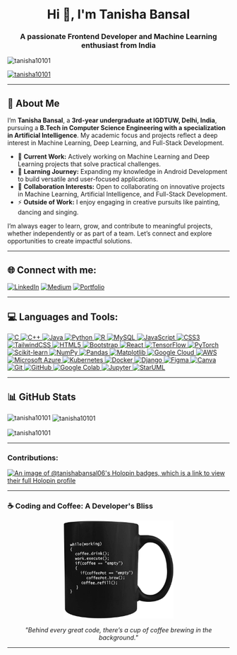 <h1 align="center">Hi 👋, I'm Tanisha Bansal</h1>
<h3 align="center">A passionate Frontend Developer and Machine Learning enthusiast from India</h3>

<p align="left"> <img src="https://komarev.com/ghpvc/?username=tanisha10101&label=Profile%20views&color=0e75b6&style=flat" alt="tanisha10101" /> </p>

<p align="left"> <a href="https://github.com/ryo-ma/github-profile-trophy"><img src="https://github-profile-trophy.vercel.app/?username=tanisha10101" alt="tanisha10101" /></a> </p>


---

## 🌟 About Me

I’m **Tanisha Bansal**, a **3rd-year undergraduate at IGDTUW, Delhi, India**, pursuing a **B.Tech in Computer Science Engineering with a specialization in Artificial Intelligence**. My academic focus and projects reflect a deep interest in Machine Learning, Deep Learning, and Full-Stack Development.  

- 🔭 **Current Work:** Actively working on Machine Learning and Deep Learning projects that solve practical challenges.  
- 🌱 **Learning Journey:** Expanding my knowledge in Android Development to build versatile and user-focused applications.  
- 🤝 **Collaboration Interests:** Open to collaborating on innovative projects in Machine Learning, Artificial Intelligence, and Full-Stack Development.  
- ⚡ **Outside of Work:** I enjoy engaging in creative pursuits like painting, dancing and singing.

I’m always eager to learn, grow, and contribute to meaningful projects, whether independently or as part of a team. Let’s connect and explore opportunities to create impactful solutions.  

---  


## 🌐 Connect with me:
[![LinkedIn](https://img.shields.io/badge/LinkedIn-%230077B5.svg?style=for-the-badge&logo=linkedin&logoColor=white)](https://www.linkedin.com/in/tanisha-bansal-7869a6255/)
[![Medium](https://img.shields.io/badge/Medium-%23000000.svg?style=for-the-badge&logo=medium&logoColor=white)](https://medium.com/@tanishabansal06)
[![Portfolio](https://img.shields.io/badge/Portfolio-%23000000.svg?style=for-the-badge&logo=portfolio&logoColor=white)](https://tanishabansaldeveloperportfolio.netlify.app)





---  

## 💻  Languages and Tools:
<p align="left">
  <a href="https://www.cprogramming.com/" target="_blank" rel="noreferrer">
    <img src="https://img.shields.io/badge/c-%2300599C.svg?style=for-the-badge&logo=c&logoColor=white" alt="C" />
  </a>
  <a href="https://isocpp.org/" target="_blank" rel="noreferrer">
    <img src="https://img.shields.io/badge/c++-%2300599C.svg?style=for-the-badge&logo=c%2B%2B&logoColor=white" alt="C++" />
  </a>
  <a href="https://www.java.com" target="_blank" rel="noreferrer">
    <img src="https://img.shields.io/badge/Java-%23ED8B00.svg?style=for-the-badge&logo=java&logoColor=white" alt="Java" />
  </a>
  <a href="https://www.python.org" target="_blank" rel="noreferrer">
    <img src="https://img.shields.io/badge/python-3670A0?style=for-the-badge&logo=python&logoColor=ffdd54" alt="Python" />
  </a>
  <a href="https://www.r-project.org/" target="_blank" rel="noreferrer">
    <img src="https://img.shields.io/badge/R-%23276DC3.svg?style=for-the-badge&logo=r&logoColor=white" alt="R" />
  </a>
  <a href="https://www.mysql.com/" target="_blank" rel="noreferrer">
    <img src="https://img.shields.io/badge/mysql-%2300f.svg?style=for-the-badge&logo=mysql&logoColor=white" alt="MySQL" />
  </a>
  <a href="https://www.javascript.com/" target="_blank" rel="noreferrer">
    <img src="https://img.shields.io/badge/javascript-%23323330.svg?style=for-the-badge&logo=javascript&logoColor=%23F7DF1E" alt="JavaScript" />
  </a>
  <a href="https://developer.mozilla.org/en-US/docs/Web/CSS" target="_blank" rel="noreferrer">
    <img src="https://img.shields.io/badge/css3-%231572B6.svg?style=for-the-badge&logo=css3&logoColor=white" alt="CSS3" />
  </a>
  <a href="https://tailwindcss.com/" target="_blank" rel="noreferrer">
    <img src="https://img.shields.io/badge/TailwindCSS-%2338B2AC.svg?style=for-the-badge&logo=tailwind-css&logoColor=white" alt="TailwindCSS" />
  </a>
  <a href="https://developer.mozilla.org/en-US/docs/Web/HTML" target="_blank" rel="noreferrer">
    <img src="https://img.shields.io/badge/html5-%23E34F26.svg?style=for-the-badge&logo=html5&logoColor=white" alt="HTML5" />
  </a>
  <a href="https://getbootstrap.com" target="_blank" rel="noreferrer">
    <img src="https://img.shields.io/badge/bootstrap-%23563D7C.svg?style=for-the-badge&logo=bootstrap&logoColor=white" alt="Bootstrap" />
  </a>
  <a href="https://reactjs.org/" target="_blank" rel="noreferrer">
    <img src="https://img.shields.io/badge/react-%2361DAFB.svg?style=for-the-badge&logo=react&logoColor=white" alt="React" />
  </a>
  <a href="https://www.tensorflow.org/" target="_blank" rel="noreferrer">
    <img src="https://img.shields.io/badge/TensorFlow-%23FF6F00.svg?style=for-the-badge&logo=TensorFlow&logoColor=white" alt="TensorFlow" />
  </a>
  <a href="https://pytorch.org/" target="_blank" rel="noreferrer">
    <img src="https://img.shields.io/badge/PyTorch-%23EE4C2C.svg?style=for-the-badge&logo=PyTorch&logoColor=white" alt="PyTorch" />
  </a>
  <a href="https://scikit-learn.org/" target="_blank" rel="noreferrer">
    <img src="https://img.shields.io/badge/scikit--learn-%23F7931E.svg?style=for-the-badge&logo=scikit-learn&logoColor=white" alt="Scikit-learn" />
  </a>
  <a href="https://numpy.org/" target="_blank" rel="noreferrer">
    <img src="https://img.shields.io/badge/numpy-%23013243.svg?style=for-the-badge&logo=numpy&logoColor=white" alt="NumPy" />
  </a>
  <a href="https://pandas.pydata.org/" target="_blank" rel="noreferrer">
    <img src="https://img.shields.io/badge/pandas-%23150458.svg?style=for-the-badge&logo=pandas&logoColor=white" alt="Pandas" />
  </a>
  <a href="https://matplotlib.org/" target="_blank" rel="noreferrer">
    <img src="https://img.shields.io/badge/Matplotlib-%23ffffff.svg?style=for-the-badge&logo=Matplotlib&logoColor=black" alt="Matplotlib" />
  </a>
  <a href="https://cloud.google.com/" target="_blank" rel="noreferrer">
    <img src="https://img.shields.io/badge/GoogleCloud-%234285F4.svg?style=for-the-badge&logo=google-cloud&logoColor=white" alt="Google Cloud" />
  </a>
  <a href="https://aws.amazon.com/" target="_blank" rel="noreferrer">
    <img src="https://img.shields.io/badge/Amazon%20AWS-%23232F3E.svg?style=for-the-badge&logo=amazon-aws&logoColor=white" alt="AWS" />
  </a>
  <a href="https://azure.microsoft.com/" target="_blank" rel="noreferrer">
    <img src="https://img.shields.io/badge/Microsoft%20Azure-%230072C6.svg?style=for-the-badge&logo=microsoftazure&logoColor=white" alt="Microsoft Azure" />
  </a>
  <a href="https://kubernetes.io/" target="_blank" rel="noreferrer">
    <img src="https://img.shields.io/badge/Kubernetes-%23326ce5.svg?style=for-the-badge&logo=kubernetes&logoColor=white" alt="Kubernetes" />
  </a>
  <a href="https://www.docker.com/" target="_blank" rel="noreferrer">
    <img src="https://img.shields.io/badge/docker-%230db7ed.svg?style=for-the-badge&logo=docker&logoColor=white" alt="Docker" />
  </a>
  <a href="https://www.djangoproject.com/" target="_blank" rel="noreferrer">
    <img src="https://img.shields.io/badge/django-%23092E20.svg?style=for-the-badge&logo=django&logoColor=white" alt="Django" />
  </a>
  <a href="https://www.figma.com/" target="_blank" rel="noreferrer">
    <img src="https://img.shields.io/badge/figma-%23F24E1E.svg?style=for-the-badge&logo=figma&logoColor=white" alt="Figma" />
  </a>
  <a href="https://www.canva.com/" target="_blank" rel="noreferrer">
    <img src="https://img.shields.io/badge/canva-%2300C4CC.svg?style=for-the-badge&logo=canva&logoColor=white" alt="Canva" />
  </a>
  <a href="https://git-scm.com/" target="_blank" rel="noreferrer">
    <img src="https://img.shields.io/badge/git-%23F05033.svg?style=for-the-badge&logo=git&logoColor=white" alt="Git" />
  </a>
  <a href="https://github.com/" target="_blank" rel="noreferrer">
    <img src="https://img.shields.io/badge/github-%23121011.svg?style=for-the-badge&logo=github&logoColor=white" alt="GitHub" />
  </a>
  <a href="https://colab.research.google.com/" target="_blank" rel="noreferrer">
    <img src="https://img.shields.io/badge/Google%20Colab-%23F9AB00.svg?style=for-the-badge&logo=google-colab&logoColor=white" alt="Google Colab" />
  </a>
  <a href="https://jupyter.org/" target="_blank" rel="noreferrer">
    <img src="https://img.shields.io/badge/Jupyter-%23F37626.svg?style=for-the-badge&logo=Jupyter&logoColor=white" alt="Jupyter" />
  </a>
  <a href="http://staruml.io/" target="_blank" rel="noreferrer">
    <img src="https://img.shields.io/badge/StarUML-%2313a4f5.svg?style=for-the-badge&logo=StarUML&logoColor=white" alt="StarUML" />
  </a>
</p>

---  

## 📊 GitHub Stats
<p><img align="left" src="https://github-readme-stats.vercel.app/api/top-langs?username=tanisha10101&show_icons=true&locale=en&layout=compact" alt="tanisha10101" /></p>

<p>&nbsp;<img align="center" src="https://github-readme-stats.vercel.app/api?username=tanisha10101&show_icons=true&locale=en" alt="tanisha10101" /></p>

<p><img align="center" src="https://github-readme-streak-stats.herokuapp.com/?user=tanisha10101&" alt="tanisha10101" /></p>

---  

### Contributions:

[![An image of @tanishabansal06's Holopin badges, which is a link to view their full Holopin profile](https://holopin.me/tanishabansal06)](https://holopin.io/@tanishabansal06)


---
### ☕ Coding and Coffee: A Developer's Bliss  
<div align="center">
  <img src="img/Coffee.jpg" width="250" />
  <p><em>"Behind every great code, there’s a cup of coffee brewing in the background."</em></p>
</div>

---


